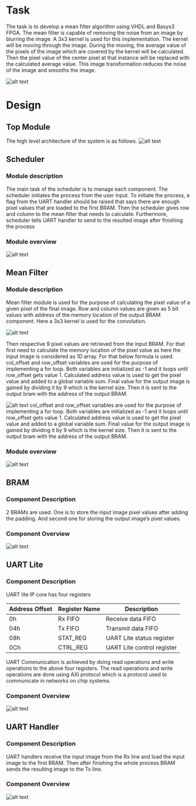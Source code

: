# Task
The task is to develop a mean filter algorithm using VHDL and Basys3 FPGA. 
The mean filter is capable of removing the noise from an image by blurring the image. A 3x3 kernel is used for this implementation. The kernel will be moving through the image. During the moving, the average value of the pixels of the image which are covered by the kernel will be calculated. Then the pixel value of the center pixel at that instance will be replaced with the calculated average value. This image transformation reduces the noise of the image and smooths the image.

![alt text](https://miro.medium.com/max/894/1*NtJRHLs24yeEzz23yl_5Pg.png?raw=true)

# Design
## Top Module
The high level architecture of the system is as follows.
![alt text](https://github.com/bhanukad610/HDL-project/blob/master/Images/top_module.png?raw=true)

## Scheduler
### Module description
The main task of the scheduler is to manage each component. The scheduler initiates the process from the user input. To initiate the process, a flag from the UART handler should be raised that says there are enough pixel values that are loaded to the first BRAM. Then the scheduler gives row and column to the mean filter that needs to calculate. Furthermore, scheduler tells UART handler to send to the resulted image after finishing the process

### Module overview 
![alt text](https://github.com/bhanukad610/HDL-project/blob/master/Images/scheduler.png?raw=true)

## Mean Filter
### Module description
Mean filter module is used for the purpose of calculating the pixel value of a given pixel of the final image. Row and column values are given as 5 bit values with address of the memory location of the output BRAM component.
Here a 3x3 kernel is used for the convolution.

![alt text](https://miro.medium.com/max/255/1*wJfPULU0I_OnskXTkWjqkA.gif?raw=true)

Then respective 9 pixel values are retrieved from the input BRAM. For that first need to calculate the memory location of the pixel value as here the input image is considered as 1D array. For that below formula is used.
col_offset and row_offset variables are used for the purpose of implementing a for loop. Both variables are initialized as -1 and it loops until row_offset gets value 1. 
Calculated address value is used to get the pixel value and added to a global variable sum. 
Final value for the output image is gained by dividing it by 9 which is the kernel size. Then it is sent to the output bram with the address of the output BRAM.

![alt text](https://github.com/bhanukad610/HDL-project/blob/master/Images/equation.png?raw=true)
col_offset and row_offset variables are used for the purpose of implementing a for loop. Both variables are initialized as -1 and it loops until row_offset gets value 1. 
Calculated address value is used to get the pixel value and added to a global variable sum. 
Final value for the output image is gained by dividing it by 9 which is the kernel size. Then it is sent to the output bram with the address of the output BRAM.
### Module overview 
![alt text](https://github.com/bhanukad610/HDL-project/blob/master/Images/mean_filter.png?raw=true)

## BRAM
### Component Description
2 BRAMs are used. One is to store the input image pixel values after adding the padding. And second one for storing the output image’s pixel values.
### Component Overview
![alt text](https://github.com/bhanukad610/HDL-project/blob/master/Images/BRam_2.PNG?raw=true)

## UART Lite
### Component Description
UART lite IP core has four registers

| Address Offset  | Register Name | Description |
| -------------   | ------------- | ---------- |
| 0h | Rx FIFO | Receive data FIFO |
| 04h | Tx FIFO | Transmit data FIFO |
| 08h | STAT_REG| UART Lite status register |
| 0Ch | CTRL_REG | UART Lite control register |

UART Communication is achieved by doing read operations and write operations to the above four registers. The read operations and write operations are done using AXI protocol which is a protocol used to communicate in networks on chip systems.

### Component Overview 
![alt text](https://github.com/bhanukad610/HDL-project/blob/master/Images/UARTLite.PNG?raw=true)

## UART Handler
### Component Description
UART handlers receive the input image from the Rx line and load the input image to the first BRAM. Then after finishing the whole process BRAM sends the resulting image to the Tx line.
### Component Overview
![alt text](https://github.com/bhanukad610/HDL-project/blob/master/Images/uart_handler.png?raw=true)


